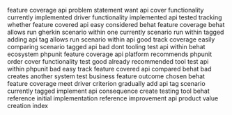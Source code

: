 feature coverage api problem statement want api cover functionality currently implemented driver functionality implemented api tested tracking whether feature covered api easy considered behat feature coverage behat allows run gherkin scenario within one currently scenario run within tagged adding api tag allows run scenario within api good track coverage easily comparing scenario tagged api bad dont tooling test api within behat ecosystem phpunit feature coverage api platform recommends phpunit order cover functionality test good already recommended tool test api within phpunit bad easy track feature covered api compared behat bad creates another system test business feature outcome chosen behat feature coverage meet driver criterion gradually add api tag scenario currently tagged implement api consequence create testing tool behat reference initial implementation reference improvement api product value creation index